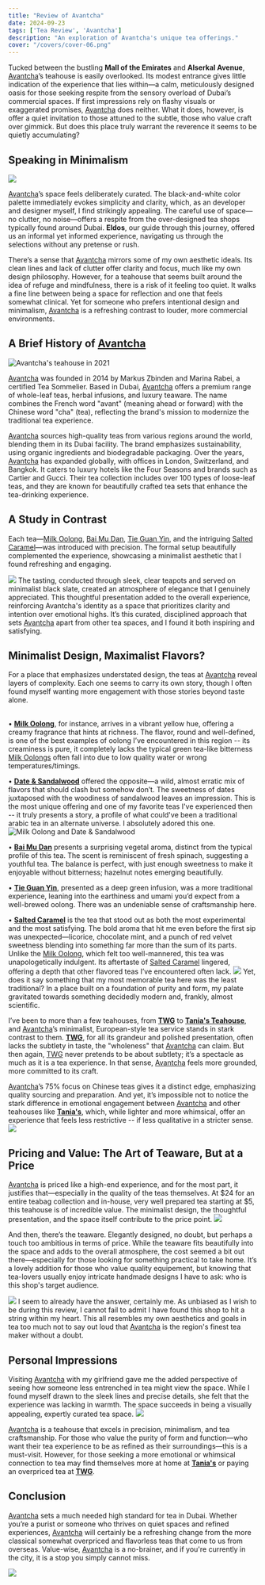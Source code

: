 ```yaml
---
title: "Review of Avantcha"  
date: 2024-09-23  
tags: ['Tea Review', 'Avantcha']  
description: "An exploration of Avantcha's unique tea offerings."
cover: "/covers/cover-06.png"
---
```


Tucked between the bustling **Mall of the Emirates** and **Alserkal Avenue**, [Avantcha](https://avantcha.com/)’s teahouse is easily overlooked. Its modest entrance gives little indication of the experience that lies within—a calm, meticulously designed oasis for those seeking respite from the sensory overload of Dubai’s commercial spaces. If first impressions rely on flashy visuals or exaggerated promises, [Avantcha](https://avantcha.com/) does neither. What it does, however, is offer a quiet invitation to those attuned to the subtle, those who value craft over gimmick. But does this place truly warrant the reverence it seems to be quietly accumulating?


## Speaking in Minimalism

![](image.png)

[Avantcha](https://avantcha.com/)’s space feels deliberately curated. The black-and-white color palette immediately evokes simplicity and clarity, which, as an developer and designer myself, I find strikingly appealing. The careful use of space—no clutter, no noise—offers a respite from the over-designed tea shops typically found around Dubai. **Eldos**, our guide through this journey, offered us an informal yet informed experience, navigating us through the selections without any pretense or rush.

There’s a sense that [Avantcha](https://avantcha.com/) mirrors some of my own aesthetic ideals. Its clean lines and lack of clutter offer clarity and focus, much like my own design philosophy. However, for a teahouse that seems built around the idea of refuge and mindfulness, there is a risk of it feeling too quiet. It walks a fine line between being a space for reflection and one that feels somewhat clinical. Yet for someone who prefers intentional design and minimalism, [Avantcha](https://avantcha.com/) is a refreshing contrast to louder, more commercial environments.



## A Brief History of [Avantcha](https://avantcha.com/)

![Avantcha's teahouse in 2021](image-80.png)

[Avantcha](https://avantcha.com/) was founded in 2014 by Markus Zbinden and Marina Rabei, a certified Tea Sommelier. Based in Dubai, [Avantcha](https://avantcha.com/) offers a premium range of whole-leaf teas, herbal infusions, and luxury teaware. The name combines the French word "avant" (meaning ahead or forward) with the Chinese word "cha" (tea), reflecting the brand's mission to modernize the traditional tea experience. 


[Avantcha](https://avantcha.com/) sources high-quality teas from various regions around the world, blending them in its Dubai facility. The brand emphasizes sustainability, using organic ingredients and biodegradable packaging. Over the years, [Avantcha](https://avantcha.com/) has expanded globally, with offices in London, Switzerland, and Bangkok. It caters to luxury hotels like the Four Seasons and brands such as Cartier and Gucci. Their tea collection includes over 100 types of loose-leaf teas, and they are known for beautifully crafted tea sets that enhance the tea-drinking experience.

## A Study in Contrast

Each tea—[Milk Oolong](https://avantcha.com/product/milk-oolong/), [Bai Mu Dan](https://avantcha.com/product/organic-white-peony-bai-mu-dan/), [Tie Guan Yin](https://avantcha.com/product/tie-guan-yin/), and the intriguing [Salted Caramel](https://avantcha.com/product/velvet-salted-caramel/)—was introduced with precision. The formal setup beautifully complemented the experience, showcasing a minimalist aesthetic that I found refreshing and engaging.

![](image-81.png)
The tasting, conducted through sleek, clear teapots and served on minimalist black slate, created an atmosphere of elegance that I genuinely appreciated. This thoughtful presentation added to the overall experience, reinforcing Avantcha's identity as a space that prioritizes clarity and intention over emotional highs. It’s this curated, disciplined approach that sets [Avantcha](https://avantcha.com/) apart from other tea spaces, and I found it both inspiring and satisfying. 


## Minimalist Design, Maximalist Flavors?

For a place that emphasizes understated design, the teas at [Avantcha](https://avantcha.com/) reveal layers of complexity. Each one seems to carry its own story, though I often found myself wanting more engagement with those stories beyond taste alone.
<br> <br>

• **[Milk Oolong](https://[Avantcha](https://avantcha.com/).com/product/milk-oolong/)**, for instance, arrives in a vibrant yellow hue, offering a creamy fragrance that hints at richness. The flavor, round and well-defined, is one of the best examples of oolong I’ve encountered in this region -- its creaminess is pure, it completely lacks the typical green tea-like bitterness [Milk Oolongs](https://[Avantcha](https://avantcha.com/).com/product/milk-oolong/) often fall into due to low quality water or wrong temperatures/timings. 

• **[Date & Sandalwood](https://[Avantcha](https://avantcha.com/).com/product/dates-sandalwood-tin/)** offered the opposite—a wild, almost erratic mix of flavors that should clash but somehow don’t. The sweetness of dates juxtaposed with the woodiness of sandalwood leaves an impression. This is the most unique offering and one of my favorite teas I've experienced then -- it truly presents a story, a profile of what could've been a traditional arabic tea in an alternate universe. I absolutely adored this one.
![Milk Oolong and Date & Sandalwood](image-82.png)

• **[Bai Mu Dan](https://[Avantcha](https://avantcha.com/).com/product/organic-white-peony-bai-mu-dan/)** presents a surprising vegetal aroma, distinct from the typical profile of this tea. The scent is reminiscent of fresh spinach, suggesting a youthful tea. The balance is perfect, with just enough sweetness to make it enjoyable without bitterness; hazelnut notes emerging beautifully.

• **[Tie Guan Yin](https://[Avantcha](https://avantcha.com/).com/product/tie-guan-yin/)**, presented as a deep green infusion, was a more traditional experience, leaning into the earthiness and umami you’d expect from a well-brewed oolong. There was an undeniable sense of craftsmanship here.

• **[Salted Caramel](https://[Avantcha](https://avantcha.com/).com/product/velvet-salted-caramel/)** is the tea that stood out as both the most experimental and the most satisfying. The bold aroma that hit me even before the first sip was unexpected—licorice, chocolate mint, and a punch of red velvet sweetness blending into something far more than the sum of its parts. Unlike the [Milk Oolong](https://[Avantcha](https://avantcha.com/).com/product/milk-oolong/), which felt too well-mannered, this tea was unapologetically indulgent. Its aftertaste of [Salted Caramel](https://[Avantcha](https://avantcha.com/).com/product/velvet-salted-caramel/) lingered, offering a depth that other flavored teas I’ve encountered often lack.
![](image-84.png) 
Yet, does it say something that my most memorable tea here was the least traditional? In a place built on a foundation of purity and form, my palate gravitated towards something decidedly modern and, frankly, almost scientific.

I’ve been to more than a few teahouses, from **[TWG](https://twgtea.com/)** to **[Tania's Teahouse](https://www.taniasteahouse.com/)**, and [Avantcha](https://avantcha.com/)’s minimalist, European-style tea service stands in stark contrast to them. **[TWG](https://twgtea.com/)**, for all its grandeur and polished presentation, often lacks the subtlety in taste, the "wholeness" that [Avantcha](https://avantcha.com/) can claim. But then again, [TWG](https://twgtea.com/) never pretends to be about subtlety; it’s a spectacle as much as it is a tea experience. In that sense, [Avantcha](https://avantcha.com/) feels more grounded, more committed to its craft.

[Avantcha](https://avantcha.com/)’s 75% focus on Chinese teas gives it a distinct edge, emphasizing quality sourcing and preparation. And yet, it’s impossible not to notice the stark difference in emotional engagement between [Avantcha](https://avantcha.com/) and other teahouses like **[Tania's](https://www.taniasteahouse.com/)**, which, while lighter and more whimsical, offer an experience that feels less restrictive -- if less qualitative in a stricter sense.
![](image-85.png)


## Pricing and Value: The Art of Teaware, But at a Price

[Avantcha](https://avantcha.com/) is priced like a high-end experience, and for the most part, it justifies that—especially in the quality of the teas themselves. At $24 for an entire teabag collection and in-house, very well prepared tea starting at $5, this teahouse is of incredible value. The minimalist design, the thoughtful presentation, and the space itself contribute to the price point.
![](image-86.png)

And then, there’s the teaware. Elegantly designed, no doubt, but perhaps a touch too ambitious in terms of price. While the teaware fits beautifully into the space and adds to the overall atmosphere, the cost seemed a bit out there—especially for those looking for something practical to take home. It’s a lovely addition for those who value quality equipement, but knowing that tea-lovers usually enjoy intricate handmade designs I have to ask: who is this shop's target audience.

![](image-89.png)
I seem to already have the answer, certainly me. As unbiased as I wish to be during this review, I cannot fail to admit I have found this shop to hit a string within my heart. This all resembles my own aesthetics and goals in tea too much not to say out loud that [Avantcha](https://avantcha.com/) is the region's finest tea maker without a doubt.

## Personal Impressions

Visiting [Avantcha](https://avantcha.com/) with my girlfriend gave me the added perspective of seeing how someone less entrenched in tea might view the space. While I found myself drawn to the sleek lines and precise details, she felt that the experience was lacking in warmth. The space succeeds in being a visually appealing, expertly curated tea space.
![](image-87.png)

[Avantcha](https://avantcha.com/) is a teahouse that excels in precision, minimalism, and tea craftsmanship. For those who value the purity of form and function—who want their tea experience to be as refined as their surroundings—this is a must-visit. However, for those seeking a more emotional or whimsical connection to tea may find themselves more at home at **[Tania's](https://www.taniasteahouse.com/)** or paying an overpriced tea at **[TWG](https://twgtea.com/)**.


## Conclusion
[Avantcha](https://avantcha.com/) sets a much needed high standard for tea in Dubai. Whether you’re a purist or someone who thrives on quiet spaces and refined experiences, [Avantcha](https://avantcha.com/) will certainly be a refreshing change from the more classical somewhat overpriced and flavorless teas that come to us from overseas. Value-wise, [Avantcha](https://avantcha.com/) is a no-brainer, and if you're currently in the city, it is a stop you simply cannot miss.

![](image-88.png)